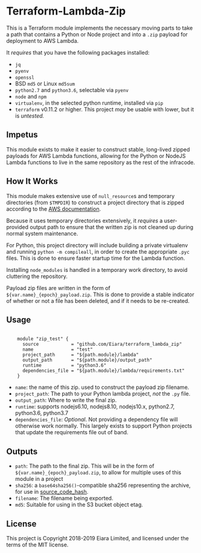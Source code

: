 # Terraform-Lambda-Zip

This is a Terraform module implements the necessary moving parts to take a path that contains a Python or Node project and into a `.zip` payload for deployment to AWS Lambda.

It _requires_ that you have the following packages installed:

 - `jq`
 - `pyenv`
 - `openssl`
 - BSD `md5` or Linux `md5sum`
 - `python2.7` and `python3.6`, selectable via `pyenv`
 - `node` and `npm`
 - `virtualenv`, in the selected python runtime, installed via `pip`
 - `terraform` v0.11.2 or higher. This project _may_ be usable with lower, but it is _untested._

## Impetus

This module exists to make it easier to construct stable, long-lived zipped payloads for AWS Lambda functions, allowing for the Python or NodeJS Lambda functions to live in the same repository as the rest of the infracode.


## How It Works

This module makes extensive use of `null_resource`s and temporary directories (from `$TMPDIR`) to construct a project directory that is zipped according to the [AWS documentation](https://docs.aws.amazon.com/lambda/latest/dg/lambda-python-how-to-create-deployment-package.html).

Because it uses temporary directories extensively, it _requires_ a user-provided output path to ensure that the written zip is not cleaned up during normal system maintenance.

For Python, this project directory will include building a private virtualenv and running `python -m compileall`, in order to create the appropriate `.pyc` files. This is done to ensure faster startup time for the Lambda function.

Installing `node_modules` is handled in a temporary work directory, to avoid cluttering the repository.

Payload zip files are written in the form of `${var.name}_{epoch}_payload.zip`. This is done to provide a stable indicator of whether or not a file has been deleted, and if it needs to be re-created.

## Usage

```

    module "zip_test" {
      source            = "github.com/Eiara/terraform_lambda_zip"
      name              = "test"
      project_path      = "${path.module}/lambda"
      output_path       = "${path.module}/output_path"
      runtime           = "python3.6"
      dependencies_file = "${path.module}/lambda/requirements.txt"
    }
```

- `name`:               the name of this zip. used to construct the payload zip filename.
- `project_path`:       The path to your Python lambda project, _not_ the `.py` file.
- `output_path`:        Where to write the final zip.
- `runtime`:            supports nodejs6.10, nodejs8.10, nodejs10.x, python2.7, python3.6, python3.7
- `dependencies_file`:  *Optional*. Not providing a dependency file will otherwise work normally. This largely exists to support Python projects that update the requirements file out of band.

## Outputs

- `path`: The path to the final zip. This will be in the form of `${var.name}_{epoch}_payload.zip`, to allow for multiple uses of this module in a project
- `sha256`: a `base64sha256()`-compatible sha256 representing the archive, for use in [source_code_hash](https://www.terraform.io/docs/providers/aws/r/lambda_function.html#source_code_hash).
- `filename`: The filename being exported.
- `md5`: Suitable for using in the S3 bucket object etag.


## License

This project is Copyright 2018-2019 Eiara Limited, and licensed under the terms of the MIT license.